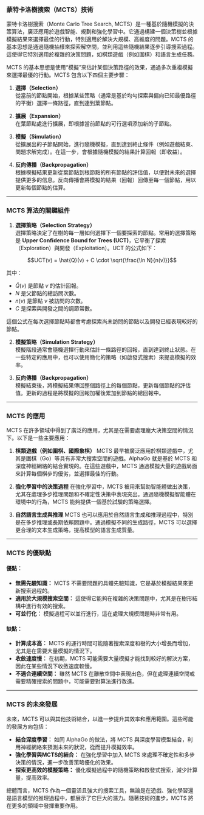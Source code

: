 ### **蒙特卡洛樹搜索（MCTS）技術**

蒙特卡洛樹搜索（Monte Carlo Tree Search, MCTS）是一種基於隨機模擬的決策算法，廣泛應用於遊戲智能、規劃和強化學習中。它通過構建一個決策樹並根據模擬結果來選擇最佳的行動，特別適用於解決大規模、高維度的問題。MCTS 的基本思想是通過隨機抽樣來探索解空間，並利用這些隨機結果逐步引導搜索過程。這使得它特別適用於複雜的決策問題，如棋類遊戲（例如圍棋）和語言生成任務。

MCTS 的基本思想是使用“模擬”來估計某個決策路徑的效果，通過多次重複模擬來選擇最優的行動。MCTS 包含以下四個主要步驟：

1. **選擇（Selection）**  
   從當前的節點開始，根據某些策略（通常是基於均勻探索與偏向已知最優路徑的平衡）選擇一條路徑，直到達到葉節點。

2. **擴展（Expansion）**  
   在葉節點處進行擴展，即根據當前節點的可行選項添加新的子節點。

3. **模擬（Simulation）**  
   從擴展出的子節點開始，進行隨機模擬，直到達到終止條件（例如遊戲結束、問題求解完成）。在這一步，會根據隨機模擬的結果計算回報（即收益）。

4. **反向傳播（Backpropagation）**  
   根據模擬結果更新從葉節點到根節點的所有節點的評估值，以便對未來的選擇提供更多的信息。反向傳播會將模擬的結果（回報）回傳至每一個節點，用以更新每個節點的估算。

---

### **MCTS 算法的關鍵組件**

1. **選擇策略（Selection Strategy）**  
   選擇策略決定了在樹的每一層如何選擇下一個要探索的節點。常用的選擇策略是 **Upper Confidence Bound for Trees (UCT)**，它平衡了探索（Exploration）與開發（Exploitation）。UCT 的公式如下：
   
   
```math
UCT(v) = \hat{Q}(v) + C \cdot \sqrt{\frac{\ln N}{n(v)}}
```

   其中：
   -  $`\hat{Q}(v)`$  是節點  $`v`$  的估計回報。
   -  $`N`$  是父節點的總訪問次數。
   -  $`n(v)`$  是節點  $`v`$  被訪問的次數。
   -  $`C`$  是探索與開發之間的調節常數。

   這個公式在每次選擇節點時都會考慮探索尚未訪問的節點以及開發已經表現較好的節點。

2. **模擬策略（Simulation Strategy）**  
   模擬階段通常會隨機選擇行動來估計一條路徑的回報，直到達到終止狀態。在一些特定的應用中，也可以使用簡化的策略（如啟發式搜索）來提高模擬的效率。

3. **反向傳播（Backpropagation）**  
   模擬結束後，將模擬結果傳回整個路徑上的每個節點，更新每個節點的評估值。更新的過程是將模擬的回報加權後累加到節點的總回報中。

---

### **MCTS 的應用**

MCTS 在許多領域中得到了廣泛的應用，尤其是在需要處理龐大決策空間的情況下。以下是一些主要應用：

1. **棋類遊戲（例如圍棋、國際象棋）**
   MCTS 最早被廣泛應用於棋類遊戲中，尤其是圍棋（Go）等具有非常大搜索空間的遊戲。AlphaGo 就是基於 MCTS 和深度神經網絡的結合實現的。在這些遊戲中，MCTS 通過模擬大量的遊戲局面來計算每個棋步的優劣，並選擇最佳的行動。

2. **強化學習中的決策過程**
   在強化學習中，MCTS 被用來幫助智能體做出決策，尤其在處理多步推理問題和不確定性決策中表現突出。通過隨機模擬智能體在環境中的行為，MCTS 能夠提供一個基於試驗的策略選擇。

3. **自然語言生成與推理**
   MCTS 也可以應用於自然語言生成和推理過程中，特別是在多步推理或長期依賴問題中。通過模擬不同的生成路徑，MCTS 可以選擇更合理的文本生成策略，提高模型的語言生成質量。

---

### **MCTS 的優缺點**

#### **優點：**
- **無需先驗知識：** MCTS 不需要問題的具體先驗知識，它是基於模擬結果來更新搜索過程的。
- **適用於大規模搜索空間：** 這使得它能夠在複雜的決策問題中，尤其是在樹形結構中進行有效的搜索。
- **可並行化：** 模擬過程可以並行進行，這在處理大規模問題時非常有用。

#### **缺點：**
- **計算成本高：** MCTS 的運行時間可能隨著搜索深度和樹的大小增長而增加，尤其是在需要大量模擬的情況下。
- **收斂速度慢：** 在初期，MCTS 可能需要大量模擬才能找到較好的解決方案，因此在某些情況下收斂速度較慢。
- **不適合連續空間：** 雖然 MCTS 在離散空間中表現出色，但在處理連續空間或需要精確搜索的問題中，可能需要對算法進行改進。

---

### **MCTS 的未來發展**

未來，MCTS 可以與其他技術結合，以進一步提升其效率和應用範圍。這些可能的發展方向包括：
- **結合深度學習：** 如同 AlphaGo 的做法，將 MCTS 與深度學習模型結合，利用神經網絡來預測未來的狀況，從而提升模擬效率。
- **強化學習與MCTS的結合：** 在強化學習中加入 MCTS 來處理不確定性和多步決策的情況，進一步改善策略優化的效果。
- **探索更高效的模擬策略：** 優化模擬過程中的隨機策略和啟發式搜索，減少計算量，提高效率。

總體而言，MCTS 作為一個靈活且強大的搜索工具，無論是在遊戲、強化學習還是語言模型的推理過程中，都展示了它巨大的潛力。隨著技術的進步，MCTS 將在更多的領域中發揮重要作用。